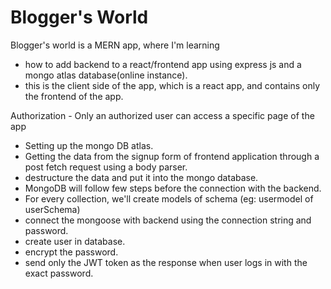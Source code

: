 # Blogger's World

Blogger's world is a MERN app, where I'm learning 
- how to add backend to a react/frontend app using express js and a mongo atlas database(online instance).
- this is the client side of the app, which is a react app, and contains only the frontend of the app.
  
Authorization - Only an authorized user can access a specific page of the app 
- Setting up the mongo DB atlas.
- Getting the data from the signup form of frontend application through a post fetch request using a body parser.
- destructure the data and put it into the mongo database.
- MongoDB will follow few steps before the connection with the backend.
- For every collection, we'll create models of schema (eg: usermodel of userSchema)
- connect the mongoose with backend using the connection string and password.
- create user in database.
- encrypt the password.
- send only the JWT token as the response when user logs in with the exact password.
